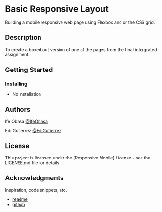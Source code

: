 # Basic Responsive Layout

Building a mobile responsive web page using Flexbox and or the CSS grid.

## Description

To create a boxed out version of one of the pages from the final intergrated assignment.

## Getting Started

### Installing

* No installation

## Authors

Ife Obasa 
[@IfeObasa](https://github.com/iobasa)

Edi Gutierrez
[@EdiGutierrez](https://www.fanshaweonline.ca/d2l/lp/profile/profile_edit.d2l?ou=947337)

## License

This project is licensed under the [Responsive Mobile] License - see the LICENSE.md file for details

## Acknowledgments

Inspiration, code snippets, etc.
* [readme](https://gist.github.com/DomPizzie/7a5ff55ffa9081f2de27c315f5018afc)
* [github](https://github.com)
